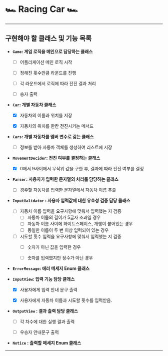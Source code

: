 #  🏎 Racing Car 🏎 

---

## 구현해야 할 클래스 및 기능 목록


- **```Game```: 게임 로직을 메인으로 담당하는 클래스**
  - [ ] 어플리케이션 메인 로직 시작
  - [ ] 정해진 횟수만큼 라운드를 진행
  - [ ] 각 라운드에서 로직에 따라 전진 결과 처리
  - [ ] 승자 출력


- **```Car```: 개별 자동차 클래스**
  - [x] 자동차의 이름과 위치를 저장
  - [x] 자동차의 위치를 한칸 전진시키는 메서드


- **```Cars```:  개별 자동차를 멤버 변수로 갖는 클래스**
  - [ ] 정보를 받아 자동차 객체를 생성하여 리스트에 저장 


- **```MovementDecider```: 전진 여부를 결정하는 클래스**
  - [x] 0에서 9사이에서 무작위 값을 구한 후, 결과에 따라 전진 여부를 결정


- **```Parser```: 사용자가 입력한 문자열의 처리를 담당하는 클래스**
  - [ ]  경주할 자동차를 입력한 문자열에서 자동차 이름 추출


- **```InputValidator``` : 사용자 입력값에 대한 유효성 검증 담당 클래스**
  - [ ] 자동차 이름 입력을 요구사항에 맞춰서 입력했는 지 검증
    - [ ] 자동차 이름의 길이가 5글자 초과일 경우
    - [ ] 자동차 이름 사이에 화이트스페이스, 개행이 붙어있는 경우
    - [ ] 동일한 이름이 두 번 이상 입력되어 있는 경우

  - [ ] 시도할 횟수 입력을 요구사항에 맞춰서 입력했는 지 검증
    - [ ] 숫자가 아닌 값을 입력한 경우
    - [ ] 숫자를 입력했지만 정수가 아닌 경우


- **```ErrorMessage```: 에러 메세지 Enum 클래스**


- **```InputView```: 입력 기능 담당 클래스**
  - [x] 사용자에게 입력 안내 문구 출력 
  - [x] 사용자에게 자동차 이름과 시도할 횟수를 입력받음.


- **```OutputView``` : 결과 출력 담당 클래스**
  - [ ] 각 차수에 대한 실행 결과 출력
  - [ ] 우승자 안내문구 출력


- **```Notice``` : 출력할 메세지 Enum 클래스**






---

